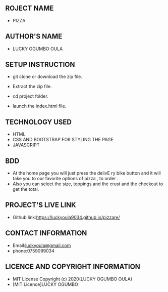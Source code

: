 ## ROJECT NAME
- PIZZA
## AUTHOR'S NAME
- LUCKY OGUMBO OULA
## SETUP INSTRUCTION
- git clone or download the zip file.

- Extract the zip file.

- cd project folder.

- launch the index.html file.
## TECHNOLOGY USED
- HTML
- CSS AND BOOTSTRAP FOR STYLING THE PAGE
- JAVASCRIPT
## BDD
- At the home page you will just press the delivE  ry bike button and it will take you to our favorite options of pizza , to order .
- Also you can select the size, toppings and the crust and the checkout to get the total.
## PROJECT'S LIVE LINK
- Github link:https://luckyoula9034.github.io/pizzare/
## CONTACT INFORMATION
- Email:luckyoula@gmail.com
- phone:0759099034
## LICENCE AND COPYRIGHT INFORMATION
- MIT License Copyright (c) 2020(LUCKY OGUMBO OULA)
- [MIT Licence]LUCKY OGUMBO

